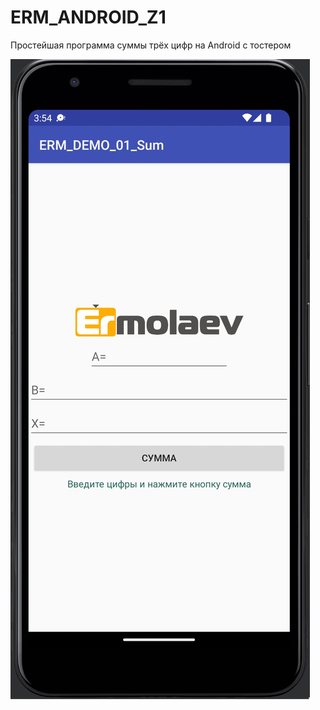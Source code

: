 # ERM_ANDROID_Z1
Простейшая программа суммы трёх цифр на Android с тостером

![Screenshot](src.jpeg)


